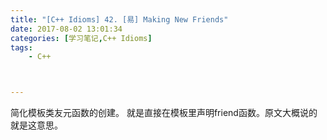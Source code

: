```yaml
---
title: "[C++ Idioms] 42. [易] Making New Friends"
date: 2017-08-02 13:01:34
categories: [学习笔记,C++ Idioms]
tags:
    - C++



---
```

简化模板类友元函数的创建。<!--more-->
就是直接在模板里声明friend函数。原文大概说的就是这意思。